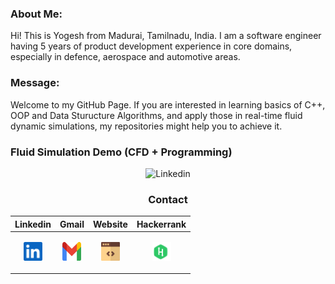 ### About Me:

Hi! This is Yogesh from Madurai, Tamilnadu, India. I am a software engineer having 5 years of product development experience in core domains, especially in defence, aerospace and automotive areas. 

### Message:

Welcome to my GitHub Page. If you are interested in learning basics of C++, OOP and Data Sturucture Algorithms, and apply those in real-time fluid dynamic simulations, my repositories might help you to achieve it.

### Fluid Simulation Demo (CFD + Programming)
<div align="center">

  <p align="center" ><a title="Linkedin"><img src="./svgs/Dam-Break.gif" alt="Linkedin" width="600px" height="400px"></a> 


</div>
  
<div align="center">
  
### Contact
  
| **Linkedin** | **Gmail** | **Website** | **Hackerrank** |
|:-:|:-:|:-:|:-:|
| <p align="center" ><a href="https://www.linkedin.com/in/yogeshwaranr1721992/" title="Linkedin"><img src="./svgs/linkedin.svg" alt="Linkedin" width="30px" height="30px"></a> </p>  |  <p align="center" ><a href="mailto: yogeshwaranrubin@gmail.com" title="Gmail"><img src="./svgs/gmail.svg" alt="Gmail" width="30px" height="30px"></a> </p>  | <p align="center" ><a href="https://yogesh17iitm.github.io/CreatingInterfaceGitHub/" title="Website"><img src="./svgs/website.svg" alt="Website" width="30px" height="30px"></a> </p>  | <p align="center" ><a href="https://www.hackerrank.com/yogeshwaranrubin?hr_r=1" title="Hackerrank"><img src="./svgs/hackerrank.svg" alt="Website" width="30px" height="30px"></a> </p> |
  
</div>
